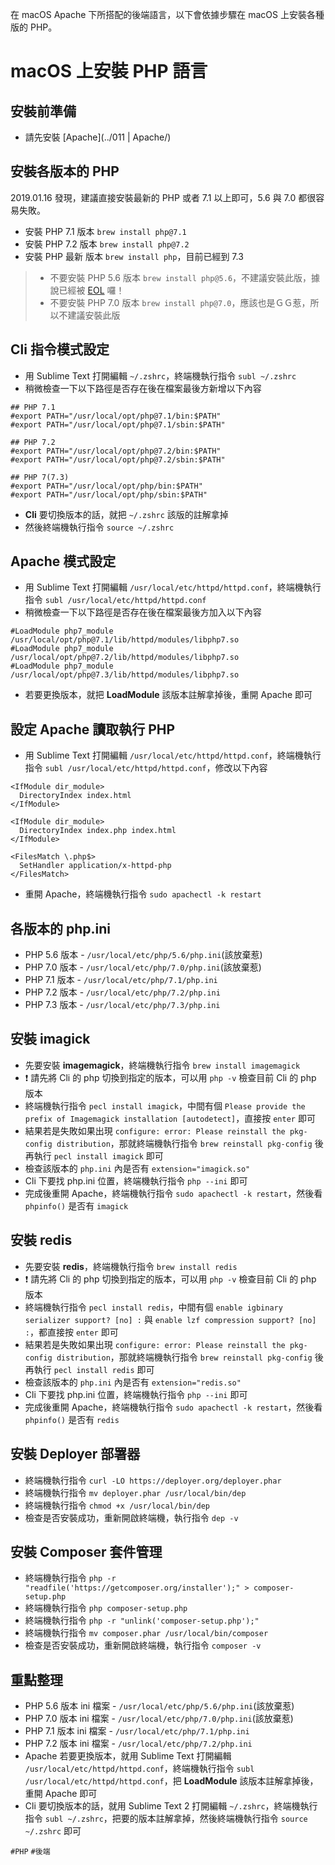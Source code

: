 在 macOS Apache 下所搭配的後端語言，以下會依據步驟在 macOS 上安裝各種版的 PHP。

# macOS 上安裝 PHP 語言

## 安裝前準備
* 請先安裝 [Apache](../011 | Apache/)

## 安裝各版本的 PHP
2019.01.16 發現，建議直接安裝最新的 PHP 或者 7.1 以上即可，5.6 與 7.0 都很容易失敗。
* 安裝 PHP 7.1 版本 `brew install php@7.1`
* 安裝 PHP 7.2 版本 `brew install php@7.2`
* 安裝 PHP 最新 版本 `brew install php`，目前已經到 7.3

> * 不要安裝 PHP 5.6 版本 `brew install php@5.6`，不建議安裝此版，據說已經被 [EOL](https://community.chakralinux.org/t/php-5-6-removed-due-to-being-eol/8176) 囉！  
> * 不要安裝 PHP 7.0 版本 `brew install php@7.0`，應該也是ＧＧ惹，所以不建議安裝此版


## Cli 指令模式設定
* 用 Sublime Text 打開編輯 `~/.zshrc`，終端機執行指令 `subl ~/.zshrc`
* 稍微檢查一下以下路徑是否存在後在檔案最後方新增以下內容

```
## PHP 7.1
#export PATH="/usr/local/opt/php@7.1/bin:$PATH"
#export PATH="/usr/local/opt/php@7.1/sbin:$PATH"

## PHP 7.2
#export PATH="/usr/local/opt/php@7.2/bin:$PATH"
#export PATH="/usr/local/opt/php@7.2/sbin:$PATH"

## PHP 7(7.3)
#export PATH="/usr/local/opt/php/bin:$PATH"
#export PATH="/usr/local/opt/php/sbin:$PATH"
```

* **Cli** 要切換版本的話，就把 `~/.zshrc` 該版的註解拿掉
* 然後終端機執行指令 `source ~/.zshrc`

## Apache 模式設定
* 用 Sublime Text 打開編輯 `/usr/local/etc/httpd/httpd.conf`，終端機執行指令 `subl /usr/local/etc/httpd/httpd.conf`
* 稍微檢查一下以下路徑是否存在後在檔案最後方加入以下內容

```
#LoadModule php7_module /usr/local/opt/php@7.1/lib/httpd/modules/libphp7.so
#LoadModule php7_module /usr/local/opt/php@7.2/lib/httpd/modules/libphp7.so
#LoadModule php7_module /usr/local/opt/php@7.3/lib/httpd/modules/libphp7.so
```

* 若要更換版本，就把 **LoadModule** 該版本註解拿掉後，重開 Apache 即可

## 設定 Apache 讀取執行 PHP
* 用 Sublime Text 打開編輯 `/usr/local/etc/httpd/httpd.conf`，終端機執行指令 `subl /usr/local/etc/httpd/httpd.conf`，修改以下內容

```
<IfModule dir_module>
  DirectoryIndex index.html
</IfModule>
```

```
<IfModule dir_module>
  DirectoryIndex index.php index.html
</IfModule>

<FilesMatch \.php$>
  SetHandler application/x-httpd-php
</FilesMatch>
```

* 重開 Apache，終端機執行指令 `sudo apachectl -k restart`

## 各版本的 php.ini
* PHP 5.6 版本 - `/usr/local/etc/php/5.6/php.ini`(該放棄惹)
* PHP 7.0 版本 - `/usr/local/etc/php/7.0/php.ini`(該放棄惹)
* PHP 7.1 版本 - `/usr/local/etc/php/7.1/php.ini`
* PHP 7.2 版本 - `/usr/local/etc/php/7.2/php.ini`
* PHP 7.3 版本 - `/usr/local/etc/php/7.3/php.ini`

## 安裝 imagick
* 先要安裝 **imagemagick**，終端機執行指令 `brew install imagemagick`
* :exclamation: 請先將 Cli 的 php 切換到指定的版本，可以用 `php -v` 檢查目前 Cli 的 php 版本
* 終端機執行指令 `pecl install imagick`，中間有個 `Please provide the prefix of Imagemagick installation [autodetect]`，直接按 `enter` 即可
* 結果若是失敗如果出現 `configure: error: Please reinstall the pkg-config distribution`，那就終端機執行指令 `brew reinstall pkg-config` 後再執行 `pecl install imagick` 即可
* 檢查該版本的 `php.ini` 內是否有 `extension="imagick.so"`
* Cli 下要找 php.ini 位置，終端機執行指令 `php --ini` 即可
* 完成後重開 Apache，終端機執行指令 `sudo apachectl -k restart`，然後看 `phpinfo()` 是否有 `imagick`

## 安裝 redis
* 先要安裝 **redis**，終端機執行指令 `brew install redis`
* :exclamation: 請先將 Cli 的 php 切換到指定的版本，可以用 `php -v` 檢查目前 Cli 的 php 版本
* 終端機執行指令 `pecl install redis`，中間有個 `enable igbinary serializer support? [no] :` 與 `enable lzf compression support? [no] :`，都直接按 `enter` 即可
* 結果若是失敗如果出現 `configure: error: Please reinstall the pkg-config distribution`，那就終端機執行指令 `brew reinstall pkg-config` 後再執行 `pecl install redis` 即可
* 檢查該版本的 `php.ini` 內是否有 `extension="redis.so"`
* Cli 下要找 php.ini 位置，終端機執行指令 `php --ini` 即可
* 完成後重開 Apache，終端機執行指令 `sudo apachectl -k restart`，然後看 `phpinfo()` 是否有 `redis`

## 安裝 Deployer 部署器
* 終端機執行指令 `curl -LO https://deployer.org/deployer.phar`
* 終端機執行指令 `mv deployer.phar /usr/local/bin/dep`
* 終端機執行指令 `chmod +x /usr/local/bin/dep`
* 檢查是否安裝成功，重新開啟終端機，執行指令 `dep -v`

## 安裝 Composer 套件管理
* 終端機執行指令 `php -r "readfile('https://getcomposer.org/installer');" > composer-setup.php`
* 終端機執行指令 `php composer-setup.php`
* 終端機執行指令 `php -r "unlink('composer-setup.php');"`
* 終端機執行指令 `mv composer.phar /usr/local/bin/composer`
* 檢查是否安裝成功，重新開啟終端機，執行指令 `composer -v`

## 重點整理
* PHP 5.6 版本 ini 檔案 - `/usr/local/etc/php/5.6/php.ini`(該放棄惹)
* PHP 7.0 版本 ini 檔案 - `/usr/local/etc/php/7.0/php.ini`(該放棄惹)
* PHP 7.1 版本 ini 檔案 - `/usr/local/etc/php/7.1/php.ini`
* PHP 7.2 版本 ini 檔案 - `/usr/local/etc/php/7.2/php.ini`
* Apache 若要更換版本，就用 Sublime Text 打開編輯 `/usr/local/etc/httpd/httpd.conf`，終端機執行指令 `subl /usr/local/etc/httpd/httpd.conf`，把 **LoadModule** 該版本註解拿掉後，重開 Apache 即可
* Cli 要切換版本的話，就用 Sublime Text 2 打開編輯 `~/.zshrc`，終端機執行指令 `subl ~/.zshrc`，把要的版本註解拿掉，然後終端機執行指令 `source ~/.zshrc` 即可

`#PHP` `#後端`
